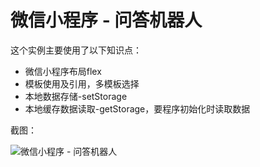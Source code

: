 # 微信小程序 - 问答机器人

这个实例主要使用了以下知识点：

+ 微信小程序布局flex
+ 模板使用及引用，多模板选择
+ 本地数据存储-setStorage
+ 本地缓存数据读取-getStorage，要程序初始化时读取数据

截图：

![微信小程序 - 问答机器人](http://zsl131.github.io/wx-la/robot/01.png "微信小程序 - 问答机器人")
